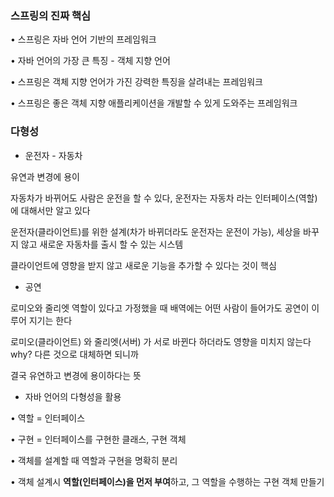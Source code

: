 ### 스프링의 진짜 핵심

• 스프링은 자바 언어 기반의 프레임워크

• 자바 언어의 가장 큰 특징 - 객체 지향 언어

• 스프링은 객체 지향 언어가 가진 강력한 특징을 살려내는 프레임워크

• 스프링은 좋은 객체 지향 애플리케이션을 개발할 수 있게 도와주는 프레임워크

### 다형성

- 운전자 - 자동차

유연과 변경에 용이

자동차가 바뀌어도 사람은 운전을 할 수 있다, 운전자는 자동차 라는 인터페이스(역할) 에 대해서만 알고 있다

운전자(클라이언트)를 위한 설계(차가 바뀌더라도 운전자는 운전이 가능), 세상을 바꾸지 않고 새로운 자동차를 출시 할 수 있는 시스템

클라이언트에 영향을 받지 않고 새로운 기능을 추가할 수 있다는 것이 핵심


- 공연

로미오와 줄리엣 역할이 있다고 가정했을 때 배역에는 어떤 사람이 들어가도 공연이 이루어 지기는 한다

로미오(클라이언트) 와 줄리엣(서버) 가 서로 바뀐다 하더라도 영향을 미치지 않는다 why? 다른 것으로 대체하면 되니까

결국 유연하고 변경에 용이하다는 뜻


- 자바 언어의 다형성을 활용

• 역할 = 인터페이스

• 구현 = 인터페이스를 구현한 클래스, 구현 객체

• 객체를 설계할 때 역할과 구현을 명확히 분리

• 객체 설계시 **역할(인터페이스)을 먼저 부여**하고, 그 역할을 수행하는 구현 객체 만들기
